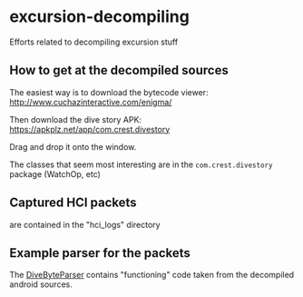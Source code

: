 # excursion-decompiling
Efforts related to decompiling excursion stuff

## How to get at the decompiled sources
The easiest way is to download the bytecode viewer: http://www.cuchazinteractive.com/enigma/

Then download the dive story APK: https://apkplz.net/app/com.crest.divestory 

Drag and drop it onto the window. 

The classes that seem most interesting are in the `com.crest.divestory` package (WatchOp, etc)

## Captured HCI packets
are contained in the "hci_logs" directory

## Example parser for the packets
The [DiveByteParser](DiveByteParser) contains "functioning" code taken from the decompiled
android sources.
